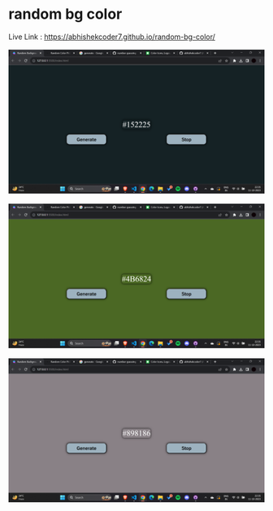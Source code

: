 # random bg color
Live Link : https://abhishekcoder7.github.io/random-bg-color/
<br><br>
 ![Alt text](</images/img1 (1).png>)
 <br><br>
 ![Alt text](</images/img1 (2).png>)
 <br><br>
 ![Alt text](</images/img1 (3).png>)
